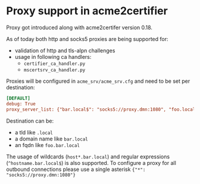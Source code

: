 <!-- markdownlint-disable  MD013 -->
<!-- wiki-title Proxy support in  acme2certifier -->
# Proxy support in  acme2certifier

Proxy got introduced along with acme2certifer version 0.18.

As of today both http and socks5 proxies are being supported for:

- validation of http and tls-alpn challenges
- usage in following ca handlers:
  - `certifier_ca_handler.py`
  - `mscertsrv_ca_handler.py`

Proxies will be configured in `acme_srv/acme_srv.cfg` and need to be set per destination:

```cfg
[DEFAULT]
debug: True
proxy_server_list: {"bar.local$": "socks5://proxy.dmn:1080", "foo.local$": "socks5://proxy.dmn:1080"}
```

Destination can be:

- a tld like `.local`
- a domain name like `bar.local`
- an fqdn like `foo.bar.local`

The usage of wildcards (`host*.bar.local`) and regular expressions (`^hostname.bar.local$`) is also supported. To configure a proxy for all outbound connections please use a single asterisk `{"*": "socks5://proxy.dmn:1080"}`
